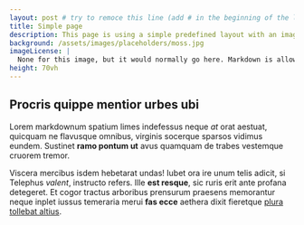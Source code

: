 ```yaml
---
layout: post # try to remoce this line (add # in the beginning of the line to make it a comment) - then the layout will change, but the content remain the same
title: Simple page
description: This page is using a simple predefined layout with an image, a title and some body text
background: /assets/images/placeholders/moss.jpg
imageLicense: |
  None for this image, but it would normally go here. Markdown is allowed.
height: 70vh
---
```


## Procris quippe mentior urbes ubi

Lorem markdownum spatium limes indefessus neque *at* orat aestuat, quicquam ne
flavusque omnibus, virginis socerque sparsos vidimus eundem. Sustinet **ramo
pontum ut** avus quamquam de trabes vestemque cruorem tremor.

Viscera mercibus isdem hebetarat undas! Iubet ora ire unum telis adicit, si
Telephus *valent*, instructo refers. Ille **est resque**, sic ruris erit ante
profana detegeret. Et cogor tractus arboribus prensurum praesens memorantur
neque inplet iussus temeraria merui **fas ecce** aethera dixit fieretque [plura
tollebat altius](http://virgineusque.net/est.html).
